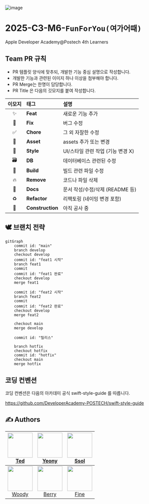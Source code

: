 
![image](https://github.com/user-attachments/assets/6e11c123-c0b5-413f-8652-98656b17b938)

# 2025-C3-M6-`FunForYou(여가어때)`
Apple Developer Academy@Postech 4th Learners

## Team PR 규칙
- PR 템플릿 양식에 맞추되, 개발한 기능 중심 설명으로 작성합니다.
- 개발한 기능과 관련된 이미지 하나 이상을 첨부해야 합니다.
- PR Merge는 한명이 담당합니다.
- PR Title 은 다음의 깃모지를 붙여 작성합니다.

| 이모지 | 태그        | 설명                                |
|:------:|:------------|:-------------------------------------|
| ✨     | **Feat**     | 새로운 기능 추가                     |
| 🐛     | **Fix**      | 버그 수정                            |
| ✅     | **Chore**    | 그 외 자잘한 수정                    |
| 🍱     | **Asset**    | assets 추가 또는 변경                |
| 💄     | **Style**    | UI/스타일 관련 작업 (기능 변경 X)    |
| 🗃️     | **DB**       | 데이터베이스 관련된 수정             |
| 👷     | **Build**    | 빌드 관련 파일 수정                  |
| 🔥     | **Remove**   | 코드나 파일 삭제                     |
| 📝     | **Docs**     | 문서 작성/수정/삭제 (README 등)     |
| ♻️     | **Refactor** | 리팩토링 (네이밍 변경 포함)          |
| 🚧     | **Construction** | 아직 공사 중                    |



## 🕊️ 브랜치 전략
```mermaid
gitGraph
    commit id: "main"
    branch develop
    checkout develop
    commit id: "feat1 시작"
    branch feat1
    commit
    commit id: "feat1 완료"
    checkout develop
    merge feat1

    commit id: "feat2 시작"
    branch feat2
    commit
    commit id: "feat2 완료"
    checkout develop
    merge feat2

    checkout main
    merge develop

    commit id: "릴리스"

    branch hotfix
    checkout hotfix
    commit id: "hotfix"
    checkout main
    merge hotfix
```

## 코딩 컨벤션
코딩 컨벤션은 다음의 아카데미 공식 swift-style-guide 를 따릅니다.

https://github.com/DeveloperAcademy-POSTECH/swift-style-guide



## ✍️ Authors

<div align="center">
  
| [<img src="https://github.com/user-attachments/assets/9ad83449-8bf6-4678-814b-190af094d106" width="80" height="80"/><br/>Ted](https://github.com/keon22han) | [<img src="https://github.com/user-attachments/assets/9ad83449-8bf6-4678-814b-190af094d106" width="80" height="80"/><br/>Yeony](https://github.com/youryeony) | [<img src="https://github.com/user-attachments/assets/9ad83449-8bf6-4678-814b-190af094d106" width="80" height="80"/><br/>Ssol](https://github.com/msseock) |
| :---: | :---: | :---: |
| [<img src="https://github.com/user-attachments/assets/9ad83449-8bf6-4678-814b-190af094d106" width="80" height="80"/><br/>Woody](https://github.com/Mark3891) | [<img src="https://github.com/user-attachments/assets/9ad83449-8bf6-4678-814b-190af094d106" width="80" height="80"/><br/>Berry](https://github.com/keon22han) | [<img src="https://github.com/user-attachments/assets/9ad83449-8bf6-4678-814b-190af094d106" width="80" height="80"/><br/>Fine](https://github.com/keon22han) |

</div>

